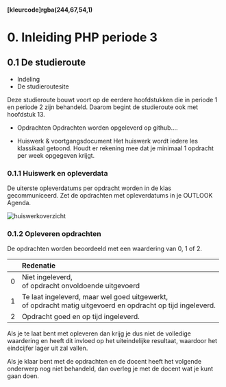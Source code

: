 #### [kleurcode]rgba(244,67,54,1)

# 0. Inleiding PHP periode 3

## 0.1 De studieroute

* Indeling
* De studieroutesite

Deze studieroute bouwt voort op de eerdere hoofdstukken die in periode 1 en periode 2 zijn behandeld. 
Daarom begint de studieroute ook met hoofdstuk 13.

* Opdrachten
Opdrachten worden opgeleverd op github....

* Huiswerk & voortgangsdocument
Het huiswerk wordt iedere les klassikaal getoond. Houdt er rekening mee dat je minimaal 1 opdracht per week opgegeven krijgt.

### 0.1.1 Huiswerk en opleverdata
De uiterste opleverdatums per opdracht worden in de klas gecommuniceerd. Zet de opdrachten met opleverdatums in je OUTLOOK Agenda.

![huiswerkoverzicht](https://github.com/ictacademiekw1c/opdrachten-repository/blob/master/php/p3/images/huiswerkp3.png?raw=true)


### 0.1.2 Opleveren opdrachten

De opdrachten worden beoordeeld met een waardering van 0, 1 of 2.

<table><thead>
<tr>
<th></th>
<th align="left">Redenatie</th>
</tr>
</thead><tbody>
<tr>
<td>0</td>
<td align="left">Niet ingeleverd,<br>of opdracht onvoldoende uitgevoerd</td>
</tr>
<tr>
<td>1</td>
<td align="left">Te laat ingeleverd, maar wel goed uitgewerkt,<br>of opdracht matig uitgevoerd en opdracht op tijd ingeleverd.</td>
</tr>
<tr>
<td>2</td>
<td align="left">Opdracht goed en op tijd ingeleverd.</td>
</tr>
</tbody></table>

Als je te laat bent met opleveren dan krijg je dus niet de volledige waardering en heeft dit invloed op het uiteindelijke resultaat, waardoor het eindcijfer lager uit zal vallen.

Als je klaar bent met de opdrachten en de docent heeft het volgende onderwerp nog niet behandeld, dan overleg je met de docent wat je kunt gaan doen.



